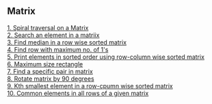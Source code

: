 ## Matrix

[1. Spiral traversal on a Matrix](link)\
[2. Search an element in a matriix](link)\
[3. Find median in a row wise sorted matrix](link)\
[4. Find row with maximum no. of 1's](link)\
[5. Print elements in sorted order using row-column wise sorted matrix](link)\
[6. Maximum size rectangle](link)\
[7. Find a specific pair in matrix](link)\
[8. Rotate matrix by 90 degrees](link)\
[9. Kth smallest element in a row-cpumn wise sorted matrix](link)\
[10. Common elements in all rows of a given matrix](link)